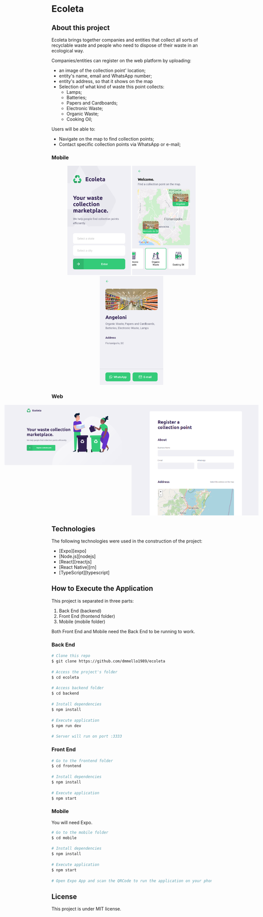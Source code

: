 # Ecoleta

## About this project

Ecoleta brings together companies and entities that collect all sorts of recyclable waste and people who need to dispose of their waste in an ecological way.

Companies/entities can register on the web platform by uploading:
- an image of the collection point' location;
- entity's name, email and WhatsApp number;
- entity's address, so that it shows on the map
- Selection of what kind of waste this point collects: 
  - Lamps;
  - Batteries; 
  - Papers and Cardboards;
  - Electronic Waste;
  - Organic Waste;
  - Cooking Oil;

Users will be able to:
- Navigate on the map to find collection points;
- Contact specific collection points via WhatsApp or e-mail;

### Mobile

<p align="center">
  <img alt="Ecoleta" title="#Ecoleta" src=".github/home-mobile.png" width="200px">
  <img alt="Ecoleta" title="#Ecoleta" src=".github/find-mobile.png" width="200px">
  <img alt="Ecoleta" title="#Ecoleta" src=".github/details-mobile.png" width="200px">
</p>

### Web

<p align="center" style="display: flex; align-items: flex-start; justify-content: center;">
  <img alt="Ecoleta" title="#Ecoleta" src=".github/home-web.png" width="400px">

  <img alt="Ecoleta" title="#Ecoleta" src=".github/details-webcrop.png" width="400px">
</p>

## Technologies

The following technologies were used in the construction of the project:

- [Expo][expo]
- [Node.js][nodejs]
- [React][reactjs]
- [React Native][rn]
- [TypeScript][typescript]


## How to Execute the Application 

This project is separated in three parts:
1. Back End (backend) 
2. Front End (frontend folder)
3. Mobile (mobile folder)

Both Front End and Mobile need the Back End to be running to work.

### Back End

```bash
# Clone this repo
$ git clone https://github.com/dmmello1989/ecoleta

# Access the project's folder
$ cd ecoleta

# Access backend folder
$ cd backend

# Install dependencies
$ npm install

# Execute application
$ npm run dev

# Server will run on port :3333
```

### Front End

```bash
# Go to the frontend folder
$ cd frontend

# Install dependencies
$ npm install

# Execute application
$ npm start
```

### Mobile

You will need Expo.

```bash
# Go to the mobile folder
$ cd mobile

# Install dependencies
$ npm install

# Execute application
$ npm start

# Open Expo App and scan the QRCode to run the application on your phone
```

## License

This project is under MIT license.
